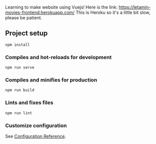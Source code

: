 Learning to make website using Vuejs!
Here is the link: https://letamin-movies-frontend.herokuapp.com/
This is Heroku so it's a little bit slow, please be patient.


## Project setup
```
npm install
```

### Compiles and hot-reloads for development
```
npm run serve
```

### Compiles and minifies for production
```
npm run build
```

### Lints and fixes files
```
npm run lint
```

### Customize configuration
See [Configuration Reference](https://cli.vuejs.org/config/).
